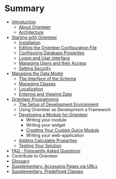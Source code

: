 # Summary

* [Introduction](README.md)
   * [About Orienteer](about_orienteer.md)
   * [Architecture](architecture.md)
* [Starting with Orienteer](getting_started.md)
   * [Installation](installation.md)
   * [Editing the Orienteer Configuration File](editing_the_orienteer_configuration_file.md)
   * [Configuring Database Properties](creating_a_database_and_configuring_its_properties.md)
   * [Logon and User Interface](orienteer_user_interface.md)
   * [Managing Users and their Access](managing_users.md)
   * [Setting Security](security.md)
* [Managing the Data Model](creating_and_managing_the_data_model.md)
   * [The Interface of the Schema](the_interface_of_the_schema.md)
   * [Managing Classes](managing_classes.md)
   * [Localization](localization.md)
   * [Entering and Viewing Data](entering_data_to_the_database.md)
* [Orienteer Programming](orienteer_programming_for_developers.md)
   * [The Setup of Development Environment](the_setup_of_development_environment.md)
   * Using Orienteer as Development a Framework
   * [Developing a Module for Orienteer](developing_a_module_for_orienteer.md)
       * Writing your module
       * Writing your widget
       * [Creating Your Custom Guice Module](creating_your_custom_guice_module.md)
       * Writing your web-application
   * [Adding Calculable Properties](adding_calculable_properties.md)
   * [Testing Your Solution](testing_your_solution.md)
* [FAQ - Frequently Asked Questions](faq.md)
* Contribute to Orienteer
* [Glossary](GLOSSARY.md)
* [Supplementary. Accessing Pages via URLs](special_urls.md)
* [Supplementary. Predefined Classes](supplementary_predefined_classes.md)

